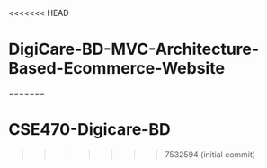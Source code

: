 <<<<<<< HEAD
# DigiCare-BD-MVC-Architecture-Based-Ecommerce-Website
=======

# CSE470-Digicare-BD
>>>>>>> 7532594 (initial commit)
